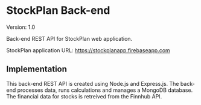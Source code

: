 # StockPlan Back-end

Version: 1.0

Back-end REST API for StockPlan web application.

StockPlan application URL: https://stockplanapp.firebaseapp.com

## Implementation
This back-end REST API is created using Node.js and Express.js. The back-end processes data, runs calculations and manages a MongoDB database. The financial data for stocks is retreived from the Finnhub API.
